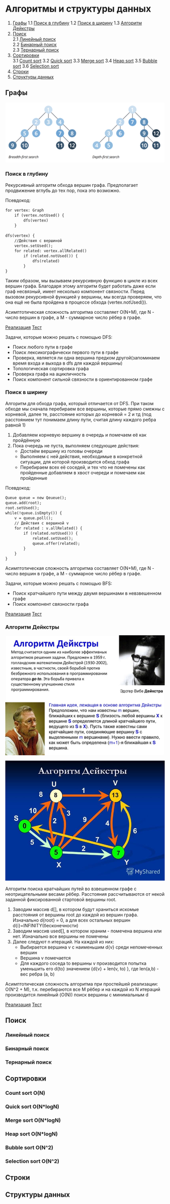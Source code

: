 # Алгоритмы и структуры данных
1. [Графы](#графы) 
    1.1 [Поиск в глубину](#поиск-в-глубину)
    1.2 [Поиск в ширину](#поиск-в-ширину)
    1.3 [Алгоритм Дейкстры](#алгоритм-дейкстры)
2. [Поиск](#поиск)  
    2.1 [Линейный поиск](#линейный-поиск)  
    2.2 [Бинарный поиск](#бинарный-поиск)  
    2.3 [Тернарный поиск](#тернарный-поиск)  
3. [Сортировки]()    
    3.1 [Count sort]()
    3.2 [Quick sort]()
    3.3 [Merge sort]()
    3.4 [Heap sort]()
    3.5 [Bubble sort]()
    3.6 [Selection sort]()
4. [Строки]()    
5. [Структуры данных]()    
    
## Графы  

![](screenshots/bfs_dfs.png)
  
### Поиск в глубину
Рекурсивный алгоритм обхода вершин графа.
Предполагает продвижение вглубь до тех пор, пока это возможно.

Псевдокод:
```
for vertex: Graph
    if (vertex.notUsed() {
        dfs(vertex)
    }

dfs(vertex) {
    //Действия с вершиной
    vertex.setUsed();
    for related: vertex.allRelated()
        if (related.notUsed()) {
            dfs(related)
        }
}
```
Таким образом, мы вызываем рекурсивную функцию в цикле из всех вершин графа.
Благодаря этому алгоритм будет работать даже если граф несвязный, имеет несколько
компонент связности. 
Перед вызовом рекурсивной функцией у вершины, мы всегда проверяем,
что она ещё не была пройдена в процессе обхода (vertex.notUsed()).

Асимптотическая сложность алгоритма составляет O(N+M), где
N - число вершин в графе, а
M - суммарное число рёбер в графе.

[Реализация](src/main/java/ru/job4j/algo/graph/dfs/DFS.java)
[Тест](src/test/java/ru/job4j/algo/graph/dfs/DFSTest.java)

Задачи, которые можно решать с помощью DFS:
* Поиск любого пути в графе
* Поиск лексикографически первого пути в графе
* Проверка, является ли одна вершина предком другой(запоминаем время входа и выхода в dfs для каждой вершины)
* Топологическая сортировка графа
* Проверка графа на ацикличность
* Поиск компонент сильной связности в ориентированном графе

### Поиск в ширину
Алгоритм для обхода графа, который отличается от DFS.
При таком обходе мы сначала перебираем все вершины, которые прямо смежны
с корневой, далее те, расстояние которых до корневой = 2 и тд
(под расстоянием тут понимаем длину пути, считая длину каждого ребра равной 1)

1. Добавляем корневую вершину в очередь и помечаем её как пройдённую
2. Пока очередь не пуста, выполняем следующие действия:
    * Достаём вершину из головы очереди
    * Выполняем с ней действия, необходимые в конкретной ситуации,
      для которой производится обход графа
    * Перебираем всех её соседей, и тех что не помечены как пройденные
      добавляем в хвост очереди и помечаем как пройденные

Псевдокод:
```
Queue queue = new Qeueue();
queue.add(root);
root.setUsed();
while(!queue.isEmpty()) {
    v = queue.poll();
    // Действия с вершиной v
    for related : v.allRelated() {
        if (related.notUsed()) {
            related.setUsed();
            queue.offer(related);
        }    
    }
}
```

Асимптотическая сложность алгоритма составляет O(N+M), где
N - число вершин в графе, а
M - суммарное число рёбер в графе.

Задачи, которые можно решать с помощью BFS:
* Поиск кратчайшего пути между двумя вершинами в невзвешенном графе
* Поиск компонент связности графа

[Реализация](src/main/java/ru/job4j/algo/graph/bfs/BFS.java)
[Тест](src/test/java/ru/job4j/algo/graph/bfs/BFSTest.java)

### Алгоритм Дейкстры

![](screenshots/djkstra.jpg)

![](screenshots/djkstra2.jpg)

Алгоритм поиска кратчайших путей во взвешенном графе с неотрицательными весами рёбер.
Расстояния рассчитываются от некой заданной фиксированной стартовой вершины root.
1. Заводим массив d[], в котором будут храниться искомые расстояния от вершины root до каждой из
вершин графа. Изначально d{root} = 0, a для всех остальных вершин d{i}=INFINITY(бесконечности)
2. Заводим массив used[], в котором храним - помечена вершина или нет. Изначально
все вершины не помечены
3. Далее следуют n итераций. На каждой из них:
    * Выбирается вершина v с наименьшим d{v} среди непомеченных вершин
    * Вершина v помечается
    * Для каждого соседа to вершины v производится попытка уменьшить его d{to}
      значением  {d{v} + len(v, to) }, где len(a,b) - вес ребра (a, b)
      
Асимптотическая сложность алгоритма при простейшей реализации: O(N^2 + M),
т.к. перебираются все M рёбер и на каждой из N итераций производится линейный (O(N)) 
поиск вершины с минимальным d

[Реализация]()
[Тест]()
 
## Поиск

### Линейный поиск
### Бинарный поиск
### Тернарный поиск

## Сортировки

### Count sort O(N)
### Quick sort O(N*logN)
### Merge sort O(N*logN)
### Heap sort O(N*logN)
### Bubble sort O(N^2)
### Selection sort O(N^2)

## Cтроки

## Cтруктуры данных